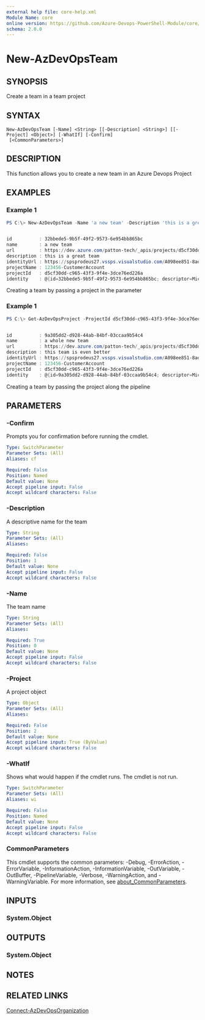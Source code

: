 ```yaml
---
external help file: core-help.xml
Module Name: core
online version: https://github.com/Azure-Devops-PowerShell-Module/core/blob/master/docs/New-AzDevOpsTeam.md#new-azdevopsteam
schema: 2.0.0
---
```


# New-AzDevOpsTeam

## SYNOPSIS
Create a team in a team project

## SYNTAX

```
New-AzDevOpsTeam [-Name] <String> [[-Description] <String>] [[-Project] <Object>] [-WhatIf] [-Confirm]
 [<CommonParameters>]
```

## DESCRIPTION
This function allows you to create a new team in an Azure Devops Project

## EXAMPLES

### Example 1
```powershell
PS C:\> New-AzDevOpsTeam -Name 'a new team' -Description 'this is a great team' -Project (Get-AzDevOpsProject -ProjectId d5cf30dd-c965-43f3-9f4e-3dce76ed226a)


id          : 32bbede5-9b5f-49f2-9573-6e954bb865bc
name        : a new team
url         : https://dev.azure.com/patton-tech/_apis/projects/d5cf30dd-c965-43f3-9f4e-3dce76ed226a/teams/32bbede5-9b5f-49f2-9573-6e954bb865bc
description : this is a great team
identityUrl : https://spsprodeus27.vssps.visualstudio.com/A098ee851-8ad4-482f-834b-e68ea8489c4d/_apis/Identities/32bbede5-9b5f-49f2-9573-6e954bb865bc
projectName : 123456-CustomerAccount
projectId   : d5cf30dd-c965-43f3-9f4e-3dce76ed226a
identity    : @{id=32bbede5-9b5f-49f2-9573-6e954bb865bc; descriptor=Microsoft.TeamFoundation.Identity;S-1-9-1551374245-3710963669-1707733827-2672704974-1995252330-1-3120685155-2277392965-2784624880-900151811; subjectDescriptor=vssgp.Uy0xLTktMTU1MTM3NDI0NS0zNzEwOTYzNjY5LTE3MDc3MzM4MjctMjY3MjcwNDk3NC0xOTk1MjUyMzMwLTEtMzEyMDY4NTE1NS0yMjc3MzkyOTY1LTI3ODQ2MjQ4ODAtOTAwMTUxODEx; providerDisplayName=[123456-CustomerAccount]\a new team; isActive=True; isContainer=True; members=System.Object[]; memberOf=System.Object[]; masterId=32bbede5-9b5f-49f2-9573-6e954bb865bc; properties=; resourceVersion=2; metaTypeId=255}
```

Creating a team by passing a project in the parameter

### Example 1
```powershell
PS C:\> Get-AzDevOpsProject -ProjectId d5cf30dd-c965-43f3-9f4e-3dce76ed226a |New-AzDevOpsTeam -Name 'a whole new team' -Description 'this team is even better'


id          : 9a305dd2-d928-44ab-84bf-03ccaa9b54c4
name        : a whole new team
url         : https://dev.azure.com/patton-tech/_apis/projects/d5cf30dd-c965-43f3-9f4e-3dce76ed226a/teams/9a305dd2-d928-44ab-84bf-03ccaa9b54c4
description : this team is even better
identityUrl : https://spsprodeus27.vssps.visualstudio.com/A098ee851-8ad4-482f-834b-e68ea8489c4d/_apis/Identities/9a305dd2-d928-44ab-84bf-03ccaa9b54c4
projectName : 123456-CustomerAccount
projectId   : d5cf30dd-c965-43f3-9f4e-3dce76ed226a
identity    : @{id=9a305dd2-d928-44ab-84bf-03ccaa9b54c4; descriptor=Microsoft.TeamFoundation.Identity;S-1-9-1551374245-3710963669-1707733827-2672704974-1995252330-1-3101610963-1451776323-2212708059-2298500323; subjectDescriptor=vssgp.Uy0xLTktMTU1MTM3NDI0NS0zNzEwOTYzNjY5LTE3MDc3MzM4MjctMjY3MjcwNDk3NC0xOTk1MjUyMzMwLTEtMzEwMTYxMDk2My0xNDUxNzc2MzIzLTIyMTI3MDgwNTktMjI5ODUwMDMyMw; providerDisplayName=[123456-CustomerAccount]\a whole new team; isActive=True; isContainer=True; members=System.Object[]; memberOf=System.Object[]; masterId=9a305dd2-d928-44ab-84bf-03ccaa9b54c4; properties=; resourceVersion=2; metaTypeId=255}
```

Creating a team by passing the project along the pipeline

## PARAMETERS

### -Confirm
Prompts you for confirmation before running the cmdlet.

```yaml
Type: SwitchParameter
Parameter Sets: (All)
Aliases: cf

Required: False
Position: Named
Default value: None
Accept pipeline input: False
Accept wildcard characters: False
```

### -Description
A descriptive name for the team

```yaml
Type: String
Parameter Sets: (All)
Aliases:

Required: False
Position: 1
Default value: None
Accept pipeline input: False
Accept wildcard characters: False
```

### -Name
The team name

```yaml
Type: String
Parameter Sets: (All)
Aliases:

Required: True
Position: 0
Default value: None
Accept pipeline input: False
Accept wildcard characters: False
```

### -Project
A project object

```yaml
Type: Object
Parameter Sets: (All)
Aliases:

Required: False
Position: 2
Default value: None
Accept pipeline input: True (ByValue)
Accept wildcard characters: False
```

### -WhatIf
Shows what would happen if the cmdlet runs.
The cmdlet is not run.

```yaml
Type: SwitchParameter
Parameter Sets: (All)
Aliases: wi

Required: False
Position: Named
Default value: None
Accept pipeline input: False
Accept wildcard characters: False
```

### CommonParameters
This cmdlet supports the common parameters: -Debug, -ErrorAction, -ErrorVariable, -InformationAction, -InformationVariable, -OutVariable, -OutBuffer, -PipelineVariable, -Verbose, -WarningAction, and -WarningVariable. For more information, see [about_CommonParameters](http://go.microsoft.com/fwlink/?LinkID=113216).

## INPUTS

### System.Object

## OUTPUTS

### System.Object

## NOTES

## RELATED LINKS

[Connect-AzDevOpsOrganization](https://github.com/Azure-Devops-PowerShell-Module/authentication/blob/master/docs/Connect-AzDevOpsOrganization.md#connect-azdevopsorganization)